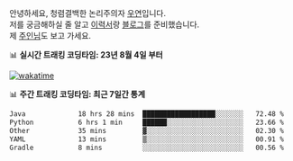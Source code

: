 안녕하세요, 청렴결백한 논리주의자 [우연](https://dev-wooyeon.github.io/quiz-app/)입니다.  
저를 궁금해하실 줄 알고 [이력서](https://ieunune.notion.site/d836ecc9172144d4b39f185b89f16a62)랑 [블로그](https://notion-blog-ieunune.vercel.app)를 준비했습니다.  
제 [주인님](https://www.instagram.com/lovely_hiru_hari_s2/)도 보고 가세요.


📊 **실시간 트래킹 코딩타임: 23년 8월 4일 부터**  

[![wakatime](https://wakatime.com/badge/user/099dd627-fdab-4072-b87a-fa91c7a76d8d.svg?style=for-the-badge)](https://wakatime.com/@099dd627-fdab-4072-b87a-fa91c7a76d8d)

📊 **주간 트래킹 코딩타임: 최근 7일간 통계**

<!--START_SECTION:waka-->

```txt
Java             18 hrs 28 mins  ██████████████████░░░░░░░   72.48 %
Python           6 hrs 1 min     ██████░░░░░░░░░░░░░░░░░░░   23.66 %
Other            35 mins         ▓░░░░░░░░░░░░░░░░░░░░░░░░   02.30 %
YAML             13 mins         ▒░░░░░░░░░░░░░░░░░░░░░░░░   00.91 %
Gradle           8 mins          ░░░░░░░░░░░░░░░░░░░░░░░░░   00.56 %
```

<!--END_SECTION:waka-->

<!-- ![](./profile-3d-contrib/profile-night-view.svg)-->
